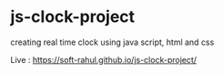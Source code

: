 # js-clock-project
creating real time clock using java script, html and css

Live : https://soft-rahul.github.io/js-clock-project/
